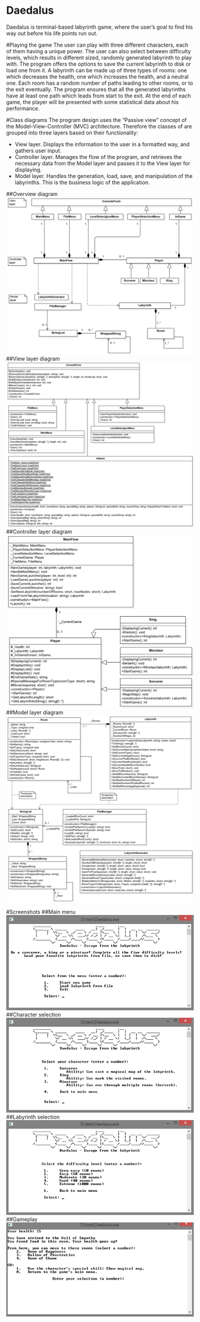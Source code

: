 # Daedalus
Daedalus is terminal-based labyrinth game, where the user’s goal to find his way out before his life points run out. 

#Playing the game
The user can play with three different characters, each of them having a unique power. The user can also select between difficulty levels, which results in different sized, randomly generated labyrinth to play with. The program offers the options to save the current labyrinth to disk or load one from it. A labyrinth can be made up of three types of rooms: one which decreases the health, one which increases the health, and a neutral one. Each room has a random number of paths leading to other rooms, or to the exit eventually. The program ensures that all the generated labyrinths have at least one path which leads from start to the exit. At the end of each game, the player will be presented with some statistical data about his performance.

#Class diagrams
The program design uses the “Passive view” concept of the Model-View-Controller (MVC) architecture. Therefore the classes of are grouped into three layers based on their functionality:

-	View layer. Displays the information to the user in a formatted way, and gathers user input.
-	Controller layer. Manages the flow of the program, and retrieves the necessary data from the Model layer and passes it to the View layer for displaying.
-	Model layer. Handles the generation, load, save, and manipulation of the labyrinths. This is the business logic of the application.

##Overview diagram
![Overview class diagram](1_classdiagram-overview.png)
##View layer diagram
![View layer class diagram](2_classdiagram-viewlayer.png)
##Controller layer diagram
![Controller layer class diagram](3_classdiagram-controllerlayer.png)
##Model layer diagram
![Model layer diagram](4_classdiagram-modellayer.png)

#Screenshots
##Main menu
![Main menu](ingame_1_mainmenu.png)
##Character selection
![Character selection](ingame_2_characterscreen.png)
##Labyrinth selection
![Labyrinth selection](ingame_3_labyrinthselect.png)
##Gameplay
![Gameplay](ingame_4_gameplay.png)
